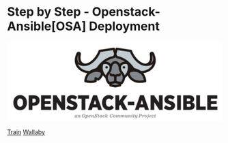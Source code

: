 Step by Step - Openstack-Ansible[OSA] Deployment
===

![logo](https://github.com/NileshChandekar/openstack-ansible-deploy/blob/main/images/openstack-ansible.png)

[Train](https://github.com/NileshChandekar/openstack-ansible-deploy/blob/main/train.md)
[Wallaby](https://github.com/NileshChandekar/openstack-ansible-deploy/blob/main/wallaby-deployment.md)
